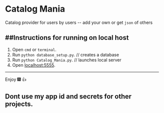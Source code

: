 # Catalog Mania

Catalog provider for users by users -- add your own or get `json` of others

##Instructions for running on local host
-------------------------------------------------------------
1. Open `cmd` or `terminal`.
2. Run `python database_setup.py`.   // creates a database
3. Run `python Catalog_Mania.py`.      // launches local server
4. Open [localhost:5555](http://localhost:5555).
--------------------------------------------------------------

Enjoy :fireworks: :+1: 

## Dont use my app id and secrets for other projects.